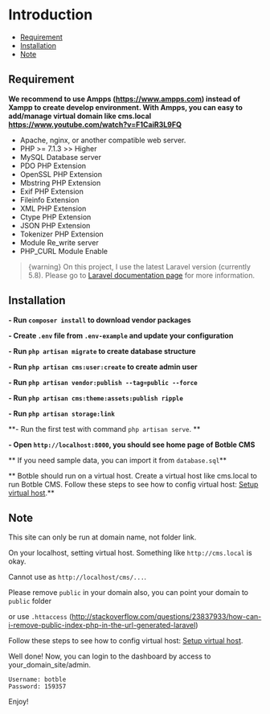 # Introduction
- [Requirement](#requirement)
- [Installation](#installation)
- [Note](#note)

<a name="requirement"></a>
## Requirement

**We recommend to use Ampps (https://www.ampps.com) instead of Xampp to create develop environment. With Ampps, you can easy to add/manage virtual domain like cms.local https://www.youtube.com/watch?v=F1CaiR3L9FQ**

- Apache, nginx, or another compatible web server.
- PHP >= 7.1.3 >> Higher
- MySQL Database server
- PDO PHP Extension
- OpenSSL PHP Extension
- Mbstring PHP Extension
- Exif PHP Extension
- Fileinfo Extension
- XML PHP Extension
- Ctype PHP Extension
- JSON PHP Extension
- Tokenizer PHP Extension
- Module Re_write server
- PHP_CURL Module Enable

>  {warning} On this project, I use the latest Laravel version (currently 5.8). Please go to [Laravel documentation page](https://laravel.com/docs) for more information.

<a name="installation"></a>
## Installation

**- Run `composer install` to download vendor packages**

**- Create `.env` file from `.env-example` and update your configuration**

**- Run `php artisan migrate` to create database structure**

**- Run `php artisan cms:user:create` to create admin user**

**- Run `php artisan vendor:publish --tag=public --force`**

**- Run `php artisan cms:theme:assets:publish ripple`**

**- Run `php artisan storage:link`**

**- Run the first test with command `php artisan serve`. **

**- Open `http://localhost:8000`, you should see home page of Botble CMS**


** If you need sample data, you can import it from `database.sql`**

** Botble should run on a virtual host. Create a virtual host like cms.local to run Botble CMS. Follow these steps to see how to config virtual host: [Setup virtual host](/cms/3.4/virtualhost).** 

<a name="note"></a>
## Note

This site can only be run at domain name, not folder link.

On your localhost, setting virtual host. Something like `http://cms.local` is okay.

Cannot use as `http://localhost/cms/...`.

Please remove `public` in your domain also, you can point your domain to `public` folder

or use `.httaccess` (http://stackoverflow.com/questions/23837933/how-can-i-remove-public-index-php-in-the-url-generated-laravel)

Follow these steps to see how to config virtual host: [Setup virtual host](/cms/3.3/virtualhost).

Well done! Now, you can login to the dashboard by access to your_domain_site/admin.

    Username: botble
    Password: 159357

Enjoy!
